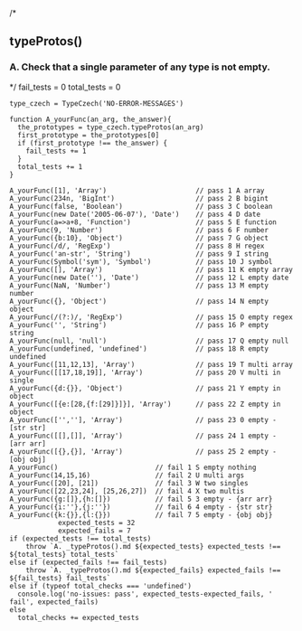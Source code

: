 
/*
## typeProtos()

### A. Check that a single parameter of any type is not empty.
*/
    fail_tests = 0
    total_tests = 0

    type_czech = TypeCzech('NO-ERROR-MESSAGES')
    
    function A_yourFunc(an_arg, the_answer){
      the_prototypes = type_czech.typeProtos(an_arg)
      first_prototype = the_prototypes[0]
      if (first_prototype !== the_answer) {
        fail_tests += 1
      }
      total_tests += 1
    }
  
    A_yourFunc([1], 'Array')                      // pass 1 A array
    A_yourFunc(234n, 'BigInt')                    // pass 2 B bigint
    A_yourFunc(false, 'Boolean')                  // pass 3 C boolean
    A_yourFunc(new Date('2005-06-07'), 'Date')    // pass 4 D date
    A_yourFunc(a=>a+8, 'Function')                // pass 5 E function
    A_yourFunc(9, 'Number')                       // pass 6 F number
    A_yourFunc({b:10}, 'Object')                  // pass 7 G object
    A_yourFunc(/d/, 'RegExp')                     // pass 8 H regex
    A_yourFunc('an-str', 'String')                // pass 9 I string
    A_yourFunc(Symbol('sym'), 'Symbol')           // pass 10 J symbol
    A_yourFunc([], 'Array')                       // pass 11 K empty array
    A_yourFunc(new Date(''), 'Date')              // pass 12 L empty date
    A_yourFunc(NaN, 'Number')                     // pass 13 M empty number
    A_yourFunc({}, 'Object')                      // pass 14 N empty object
    A_yourFunc(/(?:)/, 'RegExp')                  // pass 15 O empty regex
    A_yourFunc('', 'String')                      // pass 16 P empty string
    A_yourFunc(null, 'null')                      // pass 17 Q empty null
    A_yourFunc(undefined, 'undefined')            // pass 18 R empty undefined
    A_yourFunc([11,12,13], 'Array')               // pass 19 T multi array
    A_yourFunc([[17,18,19]], 'Array')             // pass 20 V multi in single
    A_yourFunc({d:{}}, 'Object')                  // pass 21 Y empty in object
    A_yourFunc([{e:[28,{f:[29]}]}], 'Array')      // pass 22 Z empty in object
    A_yourFunc(['',''], 'Array')                  // pass 23 0 empty - [str str]
    A_yourFunc([[],[]], 'Array')                  // pass 24 1 empty - [arr arr]
    A_yourFunc([{},{}], 'Array')                  // pass 25 2 empty - [obj obj]
    A_yourFunc()                        // fail 1 S empty nothing
    A_yourFunc(14,15,16)                // fail 2 U multi args
    A_yourFunc([20], [21])              // fail 3 W two singles
    A_yourFunc([22,23,24], [25,26,27])  // fail 4 X two multis
    A_yourFunc({g:[]},{h:[]})           // fail 5 3 empty - {arr arr}
    A_yourFunc({i:''},{j:''})           // fail 6 4 empty - {str str}
    A_yourFunc({k:{}},{l:{}})           // fail 7 5 empty - {obj obj}
                expected_tests = 32
                expected_fails = 7
    if (expected_tests !== total_tests) 
        throw `A. _typeProtos().md ${expected_tests} expected_tests !== ${total_tests} total_tests`
    else if (expected_fails !== fail_tests) 
        throw `A. _typeProtos().md ${expected_fails} expected_fails !== ${fail_tests} fail_tests`
    else if (typeof total_checks === 'undefined')
      console.log('no-issues: pass', expected_tests-expected_fails, ' fail', expected_fails)
    else
      total_checks += expected_tests









